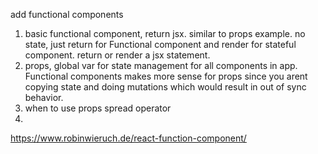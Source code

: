 add functional components
1) basic functional component, return jsx. similar to props example. no state, just return for Functional component and 
render for stateful component. return or render a jsx statement. 
2) props, global var for state management for all components in app. Functional components makes more sense for props since you arent copying state
and doing mutations which would result in out of sync behavior. 
3) when to use props spread operator
4) 

https://www.robinwieruch.de/react-function-component/
